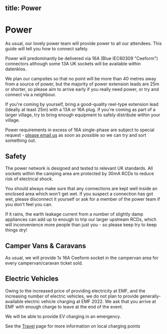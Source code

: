 title: Power
---
# Power
As usual, our lovely power team will provide power to all our attendees. This guide will tell you how to connect safely.

Power will predominantly be delivered via 16A (Blue IEC60309 "Ceeform") connectors although some 13A UK sockets will be available within datenklos.

We plan our campsites so that no point will be more than 40 metres away from a source of power, but the majority of power extension leads are 25m or shorter, so please aim to arrive early if you really need power, or try and connect via a neighbour.

If you're coming by yourself, bring a good-quality reel-type extension lead (ideally at least 25m) with a 13A or 16A plug. If you're coming as part of a larger village, try to bring enough equipment to safely distribute within your village.

Power requirements in excess of 16A single-phase are subject to special request - [please email us](mailto:contact@emfcamp.org) as soon as possible so we can try and sort something out.

## Safety
The power network is designed and tested to relevant UK standards. All sockets within the camping area are protected by 30mA RCDs to reduce risk of electrical shock.

You should always make sure that any connections are kept well inside an enclosed area which won't get wet. If you suspect a connection has got wet, please disconnect it yourself or ask for a member of the power team if you don't feel you can.

If it rains, the earth leakage current from a number of slightly damp appliances can add up to enough to trip our larger upstream RCDs, which will inconvenience more people than just you - so please keep try to keep things dry!

## Camper Vans & Caravans
As usual, we will provide 1x 16A Ceeform socket in the campervan area for every campervan/caravan ticket sold.

## Electric Vehicles
Owing to the increased price of providing electricity at EMF, and the increasing number of electric vehicles, we do not plan to provide generally-available electric vehicle charging at EMF 2022. We ask that you arrive at EMF with enough charge to leave at the end of the event.

We will be able to provide EV charging in an emergency.

See the [Travel](/about/travel) page for more information on local charging points
